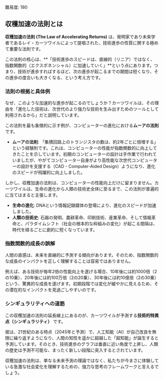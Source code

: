 難易度: 180

## 収穫加速の法則とは

**収穫加速の法則 (The Law of Accelerating Returns)** は、発明家であり未来学者であるレイ・カーツワイルによって提唱された、技術進歩の性質に関する極めて重要な法則です。

この法則の核心は、**「技術進歩のスピードは、直線的（リニア）ではなく、指数関数的（エクスポネンシャル）に加速していく」**という点にあります。つまり、技術が進歩すればするほど、次の進歩が起こるまでの期間は短くなり、その進歩の度合いも大きくなる、という考え方です。

### 法則の根拠と具体例

なぜ、このような加速的な進歩が起こるのでしょうか？カーツワイルは、その理由を「進化した技術は、次世代のより強力な技術を生み出すためのツールとして利用されるから」だと説明しています。

この法則を最も象徴的に示す例が、コンピューターの進化における**ムーアの法則**です。

- **ムーアの法則**: 「集積回路上のトランジスタの数は、約2年ごとに倍増する」という経験則です。これは、コンピューターの性能が指数関数的に向上してきたことを示しています。初期のコンピューターの設計は手作業で行われていましたが、やがてコンピューター自身がより高性能な次世代コンピューターの設計を支援する（CAD - Computer-Aided Design）ようになり、進化のスピードが飛躍的に向上しました。

しかし、収穫加速の法則は、コンピューターの性能向上だけに留まりません。カーツワイルは、生命の進化から人類の技術史全体に至るまで、この法則が普遍的に当てはまると主張します。

- **生命の進化**: DNAという情報記録媒体の登場により、進化のスピードが加速しました。
- **人類の技術史**: 石器の発明、農耕革命、印刷技術、産業革命、そして情報革命と、パラダイムシフト（社会の根本的な枠組みの変化）が起こる間隔は、時代を経るごとに劇的に短くなっています。

### 指数関数的成長の誤解

人間の直感は、未来を直線的に予測する傾向があります。そのため、指数関数的な成長のインパクトを正しく理解することは容易ではありません。

例えば、ある技術が毎年2倍の性能向上を遂げる場合、10年後には約1000倍（2の10乗）、20年後には約100万倍（2の20乗）、30年後には約10億倍（2の30乗）という、驚異的な成長を遂げます。初期段階では変化が緩やかに見えるため、その潜在的なインパクトを見過ごしやすいのです。

### シンギュラリティへの道筋

この収穫加速の法則の延長線上にあるのが、カーツワイルが予測する**技術的特異点（シンギュラリティ）** です。

彼は、21世紀のある時点（2045年と予測）で、人工知能（AI）が自己改良を無限に繰り返すようになり、人間の知性を遥かに超越した「超知能」が誕生すると予測しています。そのとき、技術進歩のグラフは垂直に近い角度で上昇し、人類の歴史は予測不可能な、まったく新しい段階に突入するとされています。

収穫加速の法則は、単なる未来予測の理論ではなく、私たちが今まさに体験している急激な社会変化を理解するための、強力な思考のフレームワークと言えるでしょう。